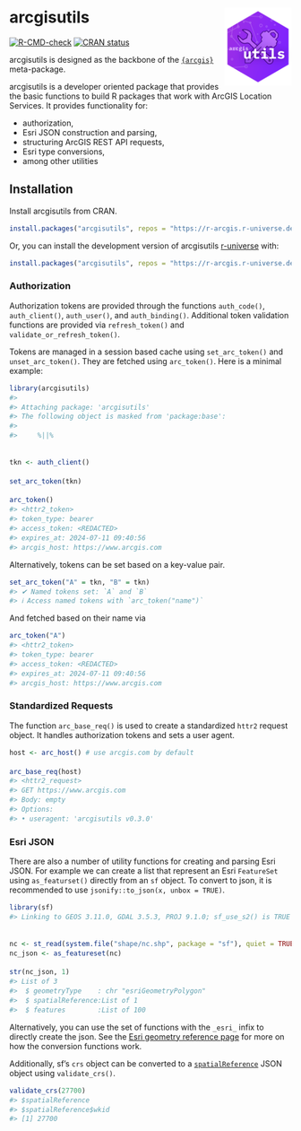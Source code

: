 
# arcgisutils <img src="man/figures/logo.svg" align="right" height="139" alt="" />

<!-- badges: start -->

[![R-CMD-check](https://github.com/R-ArcGIS/arcgisutils/actions/workflows/R-CMD-check.yaml/badge.svg)](https://github.com/R-ArcGIS/arcgisutils/actions/workflows/R-CMD-check.yaml)
[![CRAN
status](https://www.r-pkg.org/badges/version/arcgisutils)](https://CRAN.R-project.org/package=arcgisutils)
<!-- badges: end -->

arcgisutils is designed as the backbone of the
[`{arcgis}`](https://github.com/r-arcgis/arcgis) meta-package.

arcgisutils is a developer oriented package that provides the basic
functions to build R packages that work with ArcGIS Location Services.
It provides functionality for:

- authorization,
- Esri JSON construction and parsing,
- structuring ArcGIS REST API requests,
- Esri type conversions,
- among other utilities

## Installation

Install arcgisutils from CRAN.

``` r
install.packages("arcgisutils", repos = "https://r-arcgis.r-universe.dev")
```

Or, you can install the development version of arcgisutils
[r-universe](https://r-arcgis.r-universe.dev/) with:

``` r
install.packages("arcgisutils", repos = "https://r-arcgis.r-universe.dev")
```

### Authorization

Authorization tokens are provided through the functions `auth_code()`,
`auth_client()`, `auth_user()`, and `auth_binding()`. Additional token
validation functions are provided via `refresh_token()` and
`validate_or_refresh_token()`.

Tokens are managed in a session based cache using `set_arc_token()` and
`unset_arc_token()`. They are fetched using `arc_token()`. Here is a
minimal example:

``` r
library(arcgisutils)
#> 
#> Attaching package: 'arcgisutils'
#> The following object is masked from 'package:base':
#> 
#>     %||%
```

``` r

tkn <- auth_client()

set_arc_token(tkn)

arc_token()
#> <httr2_token>
#> token_type: bearer
#> access_token: <REDACTED>
#> expires_at: 2024-07-11 09:40:56
#> arcgis_host: https://www.arcgis.com
```

Alternatively, tokens can be set based on a key-value pair.

``` r
set_arc_token("A" = tkn, "B" = tkn)
#> ✔ Named tokens set: `A` and `B`
#> ℹ Access named tokens with `arc_token("name")`
```

And fetched based on their name via

``` r
arc_token("A")
#> <httr2_token>
#> token_type: bearer
#> access_token: <REDACTED>
#> expires_at: 2024-07-11 09:40:56
#> arcgis_host: https://www.arcgis.com
```

### Standardized Requests

The function `arc_base_req()` is used to create a standardized `httr2`
request object. It handles authorization tokens and sets a user agent.

``` r
host <- arc_host() # use arcgis.com by default

arc_base_req(host)
#> <httr2_request>
#> GET https://www.arcgis.com
#> Body: empty
#> Options:
#> • useragent: 'arcgisutils v0.3.0'
```

### Esri JSON

There are also a number of utility functions for creating and parsing
Esri JSON. For example we can create a list that represent an Esri
`FeatureSet` using `as_featurset()` directly from an `sf` object. To
convert to json, it is recommended to use
`jsonify::to_json(x, unbox = TRUE)`.

``` r
library(sf)
#> Linking to GEOS 3.11.0, GDAL 3.5.3, PROJ 9.1.0; sf_use_s2() is TRUE
```

``` r

nc <- st_read(system.file("shape/nc.shp", package = "sf"), quiet = TRUE)
nc_json <- as_featureset(nc)

str(nc_json, 1)
#> List of 3
#>  $ geometryType    : chr "esriGeometryPolygon"
#>  $ spatialReference:List of 1
#>  $ features        :List of 100
```

Alternatively, you can use the set of functions with the `_esri_` infix
to directly create the json. See the [Esri geometry reference
page](https://r.esri.com/arcgisutils/reference/esri_geometry.html) for
more on how the conversion functions work.

Additionally, sf’s `crs` object can be converted to a
[`spatialReference`](https://developers.arcgis.com/documentation/common-data-types/geometry-objects.htm#GUID-DFF0E738-5A42-40BC-A811-ACCB5814BABC)
JSON object using `validate_crs()`.

``` r
validate_crs(27700)
#> $spatialReference
#> $spatialReference$wkid
#> [1] 27700
```
